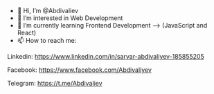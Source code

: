 - 👋 Hi, I’m @Abdivaliev
- 👀 I’m interested in Web Development
- 🌱 I’m currently learning Frontend Development --> (JavaScript and React)
- 📫 How to reach me:

Linkedin: https://www.linkedin.com/in/sarvar-abdivaliyev-185855205

Facebook: https://www.facebook.com/Abdivaliyev

Telegram: https://t.me/Abdivaliev
